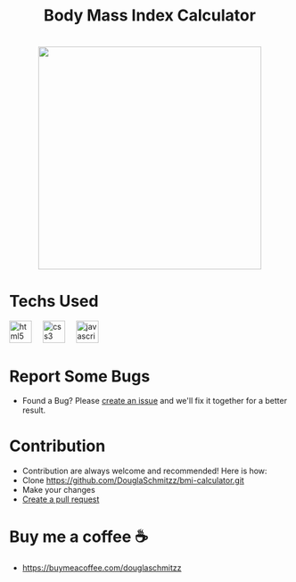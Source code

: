 <h1 align="center">Body Mass Index Calculator<h1/>

<div align="center">
  <img height="400" widht= "300" src="https://github.com/user-attachments/assets/8d3817fb-6099-42da-930c-85533370e48b"/>
</div>


# Techs Used
<div align="left">
  <img src="https://cdn.jsdelivr.net/gh/devicons/devicon/icons/html5/html5-original.svg" height="40" alt="html5 logo"  />
  <img width="12" />
  <img src="https://cdn.jsdelivr.net/gh/devicons/devicon/icons/css3/css3-original.svg" height="40" alt="css3 logo"  />
  <img width="12" />
  <img src="https://cdn.jsdelivr.net/gh/devicons/devicon/icons/javascript/javascript-original.svg" height="40" alt="javascript logo"  />
</div>



# Report Some Bugs
- Found a Bug? Please  <a href= "https://github.com/DouglaSchmitzz/bmi-calculator/issues"> create an issue</a> and we'll fix it together for a better result.


# Contribution 


- Contribution are always welcome and recommended! Here is how:
- Clone https://github.com/DouglaSchmitzz/bmi-calculator.git
- Make your changes
- <a href= "https://github.com/DouglaSchmitzz/bmi-calculator/pulls">Create a pull request<a/>

# Buy me a coffee ☕
- https://buymeacoffee.com/douglaschmitzz 

